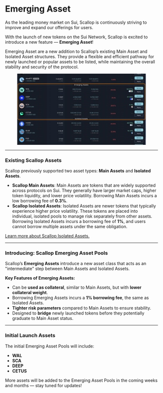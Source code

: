 # Emerging Asset

As the leading money market on Sui, Scallop is continuously striving to improve and expand our offerings for users.

With the launch of new tokens on the Sui Network, Scallop is excited to introduce a new feature — **Emerging Asset**!

Emerging Asset are a new addition to Scallop’s existing Main Asset and Isolated Asset structures. They provide a flexible and efficient pathway for newly launched or popular assets to be listed, while maintaining the overall stability and security of the protocol.

<figure><img src=".gitbook/assets/截圖 2025-04-30 下午2.16.07.png" alt=""><figcaption></figcaption></figure>

***

### Existing Scallop Assets&#x20;

Scallop previously supported two asset types: **Main Assets** and **Isolated Assets**.

* **Scallop Main Assets**: Main Assets are tokens that are widely supported across protocols on Sui. They generally have larger market caps, higher token liquidity, and lower price volatility. Borrowing Main Assets incurs a low borrowing fee of **0.3%**.
* **Scallop Isolated Assets**: Isolated Assets are newer tokens that typically experience higher price volatility. These tokens are placed into individual, isolated pools to manage risk separately from other assets. Borrowing Isolated Assets incurs a borrowing fee of **1%**, and users cannot borrow multiple assets under the same obligation.

[Learn more about Scallop Isolated Assets.](https://docs.scallop.io/scallop-lend/isolated-asset)

***

### Introducing: Scallop Emerging Asset Pools

Scallop’s **Emerging Assets** introduce a new asset class that acts as an "intermediate" step between Main Assets and Isolated Assets.

**Key Features of Emerging Assets:**

* Can be **used as collateral**, similar to Main Assets, but with **lower collateral weight**.
* Borrowing Emerging Assets incurs a **1% borrowing fee**, the same as Isolated Assets.
* **Tighter risk parameters** compared to Main Assets to ensure stability.
* Designed to **bridge** newly launched tokens before they potentially graduate to Main Asset status.

***

### Initial Launch Assets

The initial Emerging Asset Pools will include:

* **WAL**
* **SCA**
* **DEEP**
* **CETUS**

More assets will be added to the Emerging Asset Pools in the coming weeks and months — stay tuned for updates!
